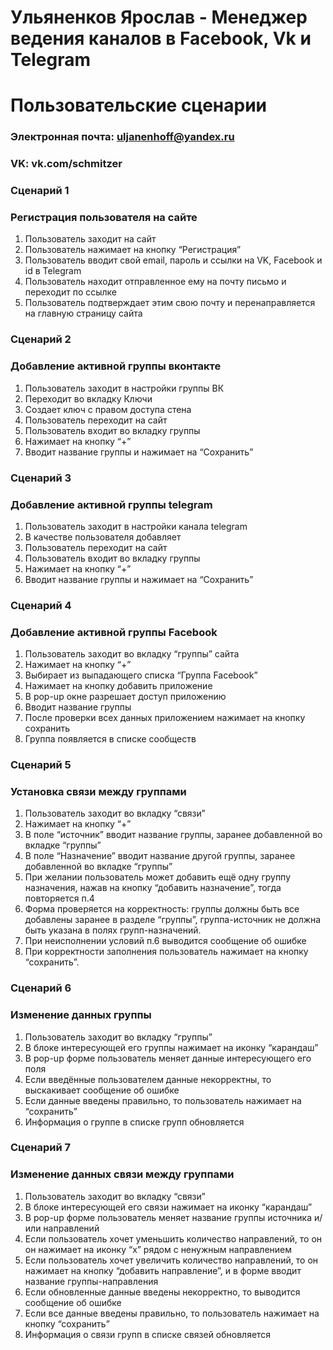 # Ульяненков Ярослав - Менеджер ведения каналов в Facebook, Vk и Telegram
# Пользовательские сценарии

### Электронная почта: uljanenhoff@yandex.ru
### VK: vk.com/schmitzer

### Сценарий 1
### Регистрация пользователя на сайте
1. Пользователь заходит на сайт
2. Пользователь нажимает на кнопку “Регистрация”
3. Пользователь вводит свой email, пароль и ссылки на VK, Facebook и id в Telegram
4. Пользователь находит отправленное ему на почту письмо и переходит по ссылке
5. Пользователь подтверждает этим свою почту и перенаправляется на главную страницу сайта

### Сценарий 2
### Добавление активной группы вконтакте
1. Пользователь заходит в настройки группы ВК
2. Переходит во вкладку Ключи
3. Создает ключ с правом доступа стена
4. Пользователь переходит на сайт
5. Пользователь входит во вкладку группы
6. Нажимает на кнопку “+”
7. Вводит название группы и нажимает на “Сохранить”

### Сценарий 3
### Добавление активной группы telegram
1. Пользователь заходит в настройки канала telegram
2. В качестве пользователя добавляет 
3. Пользователь переходит на сайт
4. Пользователь входит во вкладку группы
5. Нажимает на кнопку “+”
6. Вводит название группы и нажимает на “Сохранить”

### Сценарий 4
### Добавление активной группы Facebook
1. Пользователь заходит во вкладку “группы” сайта
2. Нажимает на кнопку “+”
3. Выбирает из выпадающего списка “Группа Facebook”
4. Нажимает на кнопку добавить приложение
5. В pop-up окне разрешает доступ приложению
6. Вводит название группы
7. После проверки всех данных приложением нажимает на кнопку сохранить
8. Группа появляется в списке сообществ

### Сценарий 5
### Установка связи между группами
1. Пользователь заходит во вкладку “связи”
2. Нажимает на кнопку “+”
3. В поле “источник” вводит название группы, заранее добавленной во вкладке “группы”
4. В поле “Назначение” вводит название другой группы, заранее добавленной во вкладке “группы”
5. При желании пользователь может добавить ещё одну группу назначения, нажав на кнопку “добавить назначение”, тогда повторяется п.4
6. Форма проверяется на корректность: группы должны быть все добавлены заранее в разделе “группы”, группа-источник не должна быть указана в полях групп-назначений.
7. При неисполнении условий п.6 выводится сообщение об ошибке
8. При корректности заполнения пользователь нажимает на кнопку “сохранить”.

### Сценарий 6
### Изменение данных группы
1. Пользователь заходит во вкладку “группы”
2. В блоке интересующей его группы нажимает на иконку “карандаш”
3. В pop-up форме пользователь меняет данные интересующего его поля
4. Если введённые пользователем данные некорректны, то выскакивает сообщение об ошибке
5. Если данные введены правильно, то пользователь нажимает на “сохранить”
6. Информация о группе в списке групп обновляется

### Сценарий 7
### Изменение данных связи между группами
1. Пользователь заходит во вкладку “связи”
2. В блоке интересующей его связи нажимает на иконку “карандаш”
3. В pop-up форме пользователь меняет название группы источника и/или направлений
4. Если пользователь хочет уменьшить количество направлений, то он он нажимает на иконку “x” рядом с ненужным направлением
5. Если пользователь хочет увеличить количество направлений, то он нажимает на кнопку “добавить направление”, и в форме вводит название группы-направления
6. Если обновленные данные введены некорректно, то выводится сообщение об ошибке
7. Если все данные введены правильно, то пользователь нажимает на кнопку “сохранить”
8. Информация о связи групп в списке связей обновляется
